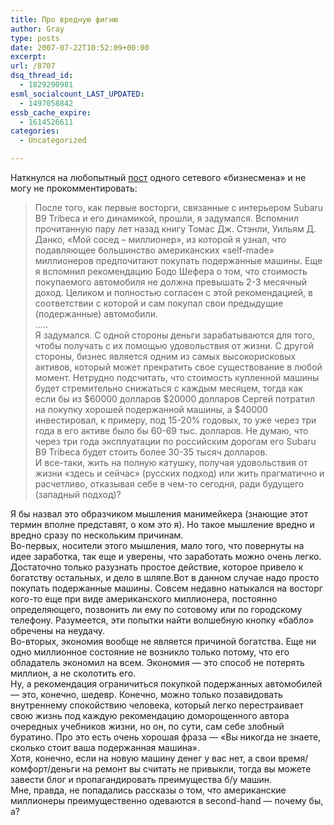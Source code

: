 ```yaml
---
title: Про вредную фигню
author: Gray
type: posts
date: 2007-07-22T10:52:09+00:00
excerpt:
url: /8707
dsq_thread_id:
  - 1829290981
esml_socialcount_LAST_UPDATED:
  - 1497058842
essb_cache_expire:
  - 1614526611
categories:
  - Uncategorized

---
```








Наткнулся на любопытный <a href="http://www.internet-business.ru/blog/archive/2007/07/tratit_zarabota.html" target="_blank">пост</a> одного сетевого &#171;бизнесмена&#187; и не могу не прокомментировать:

> После того, как первые восторги, связанные с интерьером Subaru B9 Tribeca и его динамикой, прошли, я задумался. Вспомнил прочитанную пару лет назад книгу Томас Дж. Стэнли, Уильям Д. Данко, &#171;Мой сосед – миллионер&#187;, из которой я узнал, что подавляющее большинство американских &#171;self-made&#187; миллионеров предпочитают покупать подержанные машины. Еще я вспомнил рекомендацию Бодо Шефера о том, что стоимость покупаемого автомобиля не должна превышать 2-3 месячный доход. Целиком и полностью согласен с этой рекомендацией, в соответствии с которой и сам покупал свои предыдущие (подержанные) автомобили.  
> &#8230;..  
> Я задумался. С одной стороны деньги зарабатываются для того, чтобы получать с их помощью удовольствия от жизни. С другой стороны, бизнес является одним из самых высокорисковых активов, который может прекратить свое существование в любой момент. Нетрудно подсчитать, что стоимость купленной машины будет стремительно снижаться с каждым месяцем, тогда как если бы из $60000 долларов $20000 долларов Сергей потратил на покупку хорошей подержанной машины, а $40000 инвестировал, к примеру, под 15-20% годовых, то уже через три года в его активе было бы 60-69 тыс. долларов. Не думаю, что через три года эксплуатации по российским дорогам его Subaru B9 Tribeca будет стоить более 30-35 тысяч долларов.  
> И все-таки, жить на полную катушку, получая удовольствия от жизни &#171;здесь и сейчас&#187; (русских подход) или жить прагматично и расчетливо, отказывая себе в чем-то сегодня, ради будущего (западный подход)?

Я бы назвал это образчиком мышления манимейкера (знающие этот термин вполне представят, о ком это я). Но такое мышление вредно и вредно сразу по нескольким причинам.  
Во-первых, носители этого мышления, мало того, что повернуты на идее заработка, так еще и уверены, что заработать можно очень легко. Достаточно только разузнать простое действие, которое привело к богатству остальных, и дело в шляпе.Вот в данном случае надо просто покупать подержанные машины. Совсем недавно натыкался на восторг кого-то еще при виде американского миллионера, постоянно определяющего, позвонить ли ему по сотовому или по городскому телефону. Разумеется, эти попытки найти волшебную кнопку &#171;бабло&#187; обречены на неудачу.  
Во-вторых, экономия вообще не является причиной богатства. Еще ни одно миллионное состояние не возникло только потому, что его обладатель экономил на всем. Экономия &#8212; это способ не потерять миллион, а не сколотить его.  
Ну, а рекомендация ограничиться покупкой подержанных автомобилей &#8212; это, конечно, шедевр. Конечно, можно только позавидовать внутреннему спокойствию человека, который легко перестраивает свою жизнь под каждую рекомендацию доморощенного автора очередных учебников жизни, но он, по сути, сам себе злобный буратино. Про это есть очень хорошая фраза &#8212; &#171;Вы никогда не знаете, сколько стоит ваша подержанная машина&#187;.  
Хотя, конечно, если на новую машину денег у вас нет, а свои время/комфорт/деньги на ремонт вы считать не привыкли, тогда вы можете завести блог и пропагандировать преимущества б/у машин.  
Мне, правда, не попадались рассказы о том, что американские миллионеры преимущественно одеваются в second-hand &#8212; почему бы, а?